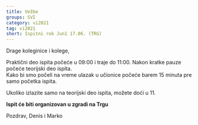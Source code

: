 ```yaml
---
title: Vežbe 
groups: SVI
category: vi2021
tag: vi2021
short: Ispitni rok Jun1 17.06. (TRG)
---
```

Drage koleginice i kolege,

Praktični deo ispita počeće u 09:00 i traje do 11:00. Nakon kratke pauze počeće teorijski deo ispita.  
Kako bi smo počeli na vreme ulazak u učionice počeće barem 15 minuta pre samo početka ispita.  

Ukoliko izlazite samo na teorijski deo ispita, možete doći u 11.

**Ispit će biti organizovan u zgradi na Trgu**

Pozdrav,
Denis i Marko

